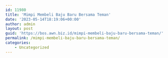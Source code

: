 ```yaml
---
id: 11980
title: 'Mimpi Membeli Baju Baru Bersama Teman'
date: '2023-05-14T18:19:06+00:00'
author: admin
layout: post
guid: 'https://bos.awn.biz.id/mimpi-membeli-baju-baru-bersama-teman/'
permalink: /mimpi-membeli-baju-baru-bersama-teman/
categories:
    - Uncategorized
---
```


